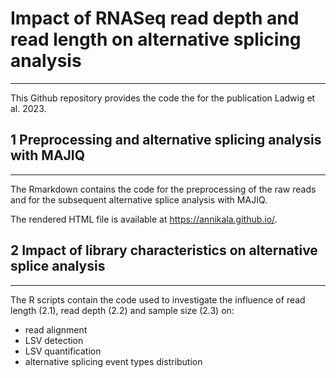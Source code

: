 # Impact of RNASeq read depth and read length on alternative splicing analysis
****
This Github repository provides the code the for the publication Ladwig et al. 2023.

## 1 Preprocessing and alternative splicing analysis with MAJIQ
****
The Rmarkdown contains the code for the preprocessing of the raw reads and for the subsequent alternative splice analysis with MAJIQ.

The rendered HTML file is available at https://annikala.github.io/. 

## 2 Impact of library characteristics on alternative splice analysis
****
The R scripts contain the code used to investigate the influence of read length (2.1), read depth (2.2) and sample size (2.3) on: 
- read alignment
- LSV detection
- LSV quantification
- alternative splicing event types distribution



